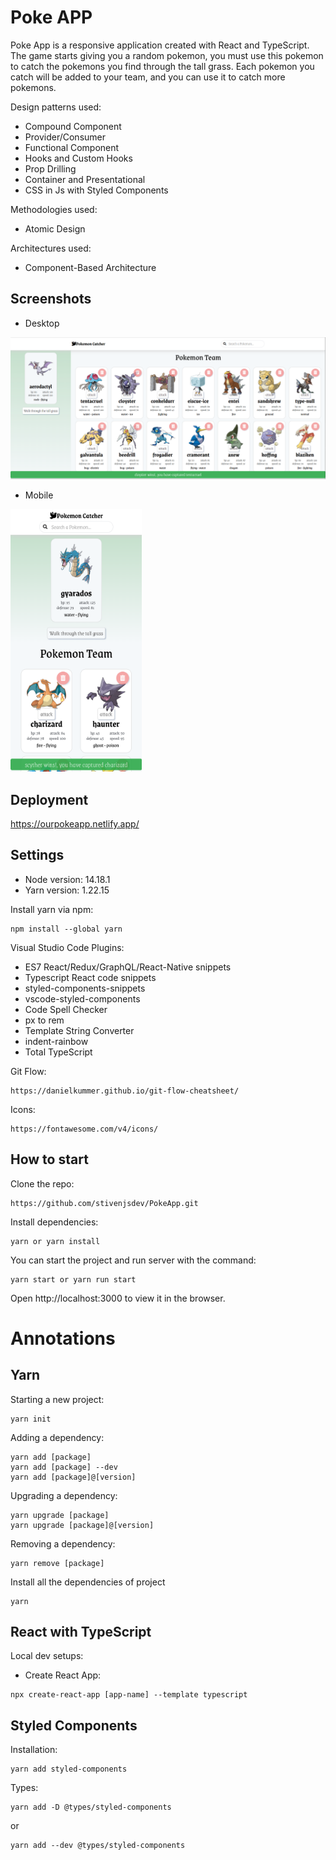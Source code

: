 # Poke APP

Poke App is a responsive application created with React and TypeScript. The game starts giving you a random pokemon, you must use this pokemon to catch the pokemons you find through the tall grass. Each pokemon you catch will be added to your team, and you can use it to catch more pokemons.


Design patterns used:
- Compound Component
- Provider/Consumer
- Functional Component
- Hooks and Custom Hooks
- Prop Drilling
- Container and Presentational
- CSS in Js with Styled Components

Methodologies used:
- Atomic Design

Architectures used:
- Component-Based Architecture

## Screenshots

- Desktop

![poke-desktop](./github-assets/poke-desktop.png)

- Mobile

<img src="./github-assets/poke-mobile.png" alt="poke-mobile" width="210" height="420" >

## Deployment

https://ourpokeapp.netlify.app/

## Settings

- Node version: 14.18.1
- Yarn version: 1.22.15

Install yarn via npm:

```
npm install --global yarn
```

Visual Studio Code Plugins: 

- ES7 React/Redux/GraphQL/React-Native snippets
- Typescript React code snippets
- styled-components-snippets
- vscode-styled-components
- Code Spell Checker
- px to rem
- Template String Converter
- indent-rainbow
- Total TypeScript

Git Flow:
```
https://danielkummer.github.io/git-flow-cheatsheet/
```

Icons:
```
https://fontawesome.com/v4/icons/
```

## How to start

Clone the repo:
```
https://github.com/stivenjsdev/PokeApp.git
```

Install dependencies:
```
yarn or yarn install
```

You can start the project and run server with the command:
```
yarn start or yarn run start
```

Open http://localhost:3000 to view it in the browser.

# Annotations

## Yarn

Starting a new project:
```
yarn init
```

Adding a dependency:
```
yarn add [package]
yarn add [package] --dev
yarn add [package]@[version]
```

Upgrading a dependency:
```
yarn upgrade [package]
yarn upgrade [package]@[version]
```

Removing a dependency:
```
yarn remove [package]
```

Install all the dependencies of project
```
yarn
```

## React with TypeScript

Local dev setups:
- Create React App:
```
npx create-react-app [app-name] --template typescript
```

## Styled Components

Installation:
```
yarn add styled-components
```

Types:
```
yarn add -D @types/styled-components
```
or
```
yarn add --dev @types/styled-components
```
